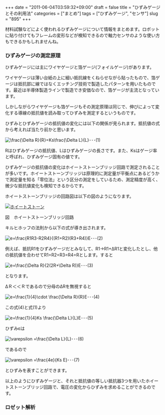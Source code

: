 +++
date = "2011-06-04T03:59:32+09:00"
draft = false
title = "ひずみゲージとその利用法"
categories = ["まとめ"]
tags = ["ひずみゲージ", "センサ"]
slug = "895"
+++

材料試験などによく使われるひずみゲージについて情報をまとめます。ロボットに貼り付けてもフレームの変形などが検知できるので軸力センサのような使い方もできるかもしれませんね。

<h3>ひずみゲージの測定原理</h3>

ひずみゲージには主にワイヤゲージと箔ゲージ(フォイルゲージ)があります。

ワイヤゲージは薄い台紙の上に細い抵抗線をくねらせながら貼ったもので、箔ゲージは抵抗部に線ではなくエッチング技術で製造したパターンを用いたものです。最近は半導体製造ラインで製造でき安価なので、箔ゲージが主流となっています。

しかしながらワイヤゲージも箔ゲージもその測定原理は同じで、伸びによって変化する導線の抵抗値を読み取ってひずみを測定するというものです。

ひずみとひずみゲージの抵抗値の変化には以下の関係が見られます。抵抗値の式から考えれば当たり前かと思います。

<img src="http://latex.codecogs.com/gif.latex?\frac{\Delta R}{R}=Ks\frac{\Delta L}{L}" title="\frac{\Delta R}{R}=Ks\frac{\Delta L}{L}" />･･･(1)

Rはひずみゲージの抵抗値、Lはひずみゲージの長さです。また、Ksはゲージ率と呼ばれ、ひずみゲージ固有の値です。

ひずみゲージの抵抗値の変化はホイートストーンブリッジ回路で測定されることが多いです。ホイートストーンブリッジは原理的に測定量が平衡点にあるどうかで測定量を知る「零位法」という区分の測定をしているため、測定精度が高く、微少な抵抗値変化も検知できるからです。

ホイートストーンブリッジの回路図は以下の図のようになります。

<a href="/images/miconplus/fig/201110150017003f1.png"><img src="/images/miconplus/fig/201110150017003f1.png" alt="ホイートストーン" border="0"   /></a>

図　ホイートストーンブリッジ回路

キルヒホッフの法則から以下の式が導き出されます。

<img src="http://latex.codecogs.com/gif.latex?e=\frac{R1R3-R2R4}{(R1+R2)(R3+R4)}E" title="e=\frac{R1R3-R2R4}{(R1+R2)(R3+R4)}E" />･･･(2)

例えば、抵抗R1をひずみゲージだとみなして、R1→R1+ΔR1と変化したとし、他の抵抗値を合わせてR1=R2=R3=R4=Rとします。すると

<img src="http://latex.codecogs.com/gif.latex?e=\frac{\Delta R}{2(2R+\Delta R)}E" title="e=\frac{\Delta R}{2(2R+\Delta R)}E" />･･･(3)

となります。

ΔＲ＜＜Ｒであるので分母のΔRを無視すると

<img src="http://latex.codecogs.com/gif.latex?e=\frac{1}{4}\cdot \frac{\Delta R}{R}E" title="e=\frac{1}{4}\cdot \frac{\Delta R}{R}E" />･･･(4)

この式(4)と式(1)より

<img src="http://latex.codecogs.com/gif.latex?e=\frac{1}{4}Ks \frac{\Delta L}{L}E" title="e=\frac{1}{4}Ks \frac{\Delta L}{L}E" />･･･(5)

ひずみεは

<img src="http://latex.codecogs.com/gif.latex?\varepsilon =\frac{\Delta L}{L}" title="\varepsilon =\frac{\Delta L}{L}" />･･･(6)

であるので

<img src="http://latex.codecogs.com/gif.latex?\varepsilon =\frac{4e}{Ks E}" title="\varepsilon =\frac{4e}{Ks E}" />･･･(7)

とひずみを表すことができます。

以上のようにひずみゲージと、それと抵抗値の等しい抵抗器3つを用いたホイートストーンブリッジ回路で、電圧の変化からひずみを求めることができるのです。

<h3>ロゼット解析</h3>


